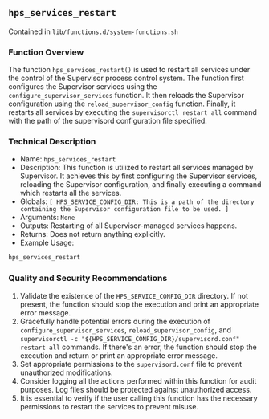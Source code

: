 ## `hps_services_restart`

Contained in `lib/functions.d/system-functions.sh`

### Function Overview
The function `hps_services_restart()` is used to restart all services under the control of the Supervisor process control system. The function first configures the Supervisor services using the `configure_supervisor_services` function. It then reloads the Supervisor configuration using the `reload_supervisor_config` function. Finally, it restarts all services by executing the `supervisorctl restart all` command with the path of the supervisord configuration file specified.

### Technical Description
- Name: `hps_services_restart`
- Description: This function is utilized to restart all services managed by Supervisor. It achieves this by first configuring the Supervisor services, reloading the Supervisor configuration, and finally executing a command which restarts all the services.
- Globals: `[ HPS_SERVICE_CONFIG_DIR: This is a path of the directory containing the Supervisor configuration file to be used. ]`
- Arguments: `None`
- Outputs: Restarting of all Supervisor-managed services happens.
- Returns: Does not return anything explicitly.
- Example Usage:
```bash
hps_services_restart
```

### Quality and Security Recommendations
1. Validate the existence of the `HPS_SERVICE_CONFIG_DIR` directory. If not present, the function should stop the execution and print an appropriate error message.
2. Gracefully handle potential errors during the execution of `configure_supervisor_services`, `reload_supervisor_config`, and `supervisorctl -c "${HPS_SERVICE_CONFIG_DIR}/supervisord.conf" restart all` commands. If there's an error, the function should stop the execution and return or print an appropriate error message.
3. Set appropriate permissions to the `supervisord.conf` file to prevent unauthorized modifications.
4. Consider logging all the actions performed within this function for audit purposes. Log files should be protected against unauthorized access.
5. It is essential to verify if the user calling this function has the necessary permissions to restart the services to prevent misuse.

